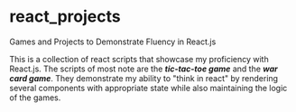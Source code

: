 # react_projects
Games and Projects to Demonstrate Fluency in React.js

This is a collection of react scripts that showcase my proficiency with React.js. The scripts of most note are the ***tic-tac-toe game*** and the ***war card game***.  They demonstrate my ability to "think in react" by rendering several components with appropriate state while also maintaining the logic of the games.
